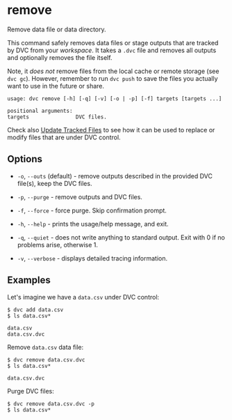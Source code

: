 # remove

Remove data file or data directory.

This command safely removes data files or stage outputs that are tracked by DVC
from your _workspace_. It takes a `.dvc` file and removes all outputs and
optionally removes the file itself.

Note, it _does not_ remove files from the local cache or remote storage (see
`dvc gc`). However, remember to run `dvc push` to save the files you actually
want to use in the future or share.

```usage
usage: dvc remove [-h] [-q] [-v] [-o | -p] [-f] targets [targets ...]

positional arguments:
targets               DVC files.
```

Check also [Update Tracked Files](/doc/user-guide/update-tracked-file) to see
how it can be used to replace or modify files that are under DVC control.

## Options

- `-o`, `--outs` (default) - remove outputs described in the provided DVC
  file(s), keep the DVC files.

- `-p`, `--purge` - remove outputs and DVC files.

- `-f`, `--force` - force purge. Skip confirmation prompt.

- `-h`, `--help` - prints the usage/help message, and exit.

- `-q`, `--quiet` - does not write anything to standard output. Exit with 0 if
  no problems arise, otherwise 1.

- `-v`, `--verbose` - displays detailed tracing information.

## Examples

Let's imagine we have a `data.csv` under DVC control:

```dvc
$ dvc add data.csv
$ ls data.csv*

data.csv
data.csv.dvc
```

Remove `data.csv` data file:

```dvc
$ dvc remove data.csv.dvc
$ ls data.csv*

data.csv.dvc
```

Purge DVC files:

```dvc
$ dvc remove data.csv.dvc -p
$ ls data.csv*
```
